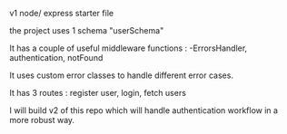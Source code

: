 
v1 node/ express starter file

the project uses 1 schema "userSchema"

It has a couple of useful middleware functions : -ErrorsHandler, authentication, notFound

It uses custom error classes to handle different error cases.

It has 3 routes : register user, login, fetch users

I  will build v2 of this repo which will handle authentication workflow in a more robust way.
